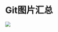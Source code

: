 # Git图片汇总


![](https://img-blog.csdnimg.cn/20190131160946114.png?x-oss-process=image/watermark,type_ZmFuZ3poZW5naGVpdGk,shadow_10,text_aHR0cHM6Ly9ibG9nLmNzZG4ubmV0L0RvdGUycg==,size_16,color_FFFFFF,t_70)

